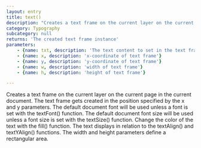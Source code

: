```yaml
---
layout: entry
title: text()
description: "Creates a text frame on the current layer on the current page in the current document.\nThe text frame gets created in the position specified by the x and y parameters.\nThe default document font will be used unless a font is set with the textFont() function.\nThe default document font size will be used unless a font size is set with the textSize() function.\nChange the color of the text with the fill() function.\nThe text displays in relation to the textAlign() and textYAlign() functions.\nThe width and height parameters define a rectangular area."
category: Typography
subcategory: null
returns: 'The created text frame instance'
parameters:
    - {name: txt, description: 'The text content to set in the text frame.'}
    - {name: x, description: 'x-coordinate of text frame'}
    - {name: y, description: 'y-coordinate of text frame'}
    - {name: w, description: 'width of text frame'}
    - {name: h, description: 'height of text frame'}

---
```

Creates a text frame on the current layer on the current page in the current document.
The text frame gets created in the position specified by the x and y parameters.
The default document font will be used unless a font is set with the textFont() function.
The default document font size will be used unless a font size is set with the textSize() function.
Change the color of the text with the fill() function.
The text displays in relation to the textAlign() and textYAlign() functions.
The width and height parameters define a rectangular area.